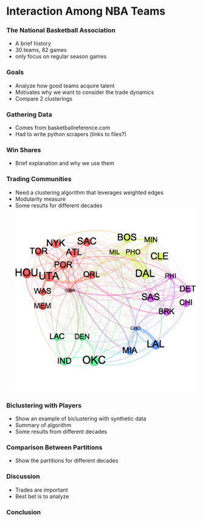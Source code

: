 # Interaction Among NBA Teams

### The National Basketball Association
* A brief history
* 30 teams, 82 games
* only focus on regular season games

### Goals
* Analyze how good teams acquire talent
* Motivates why we want to consider the trade dynamics
* Compare 2 clusterings

### Gathering Data
* Comes from basketballreference.com
* Had to write python scrapers (links to files?)

### Win Shares
* Brief explanation and why we use them

### Trading Communities
* Need a clustering algorithm that leverages weighted edges
* Modularity measure
* Some results for different decades
![alt text](https://raw.githubusercontent.com/dgrimsman/nba-team-interact/master/docs/imgs/trade_comm90-99.png "Logo Title Text 1")

### Biclustering with Players
* Show an example of biclustering with synthetic data
* Summary of algorithm
* Some results from different decades

### Comparison Between Partitions
* Show the partitions for different decades

### Discussion
* Trades are important
* Best bet is to analyze 

### Conclusion
